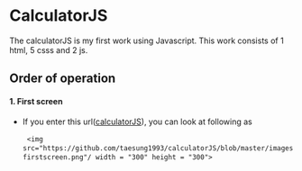 # CalculatorJS
The calculatorJS is my first work using Javascript. This work consists of 1 html, 5 csss and 2 js.  
## Order of operation
#### 1. First screen  
  * If you enter this url([calculatorJS](https://taesung1993.github.io/calculatorJS/)), you can look at following as  
    
      
      
         <img src="https://github.com/taesung1993/calculatorJS/blob/master/images/markdown-firstscreen.png"/ width = "300" height = "300">

